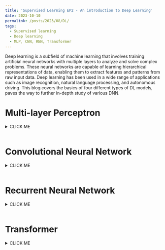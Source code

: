 ```yaml
---
title: 'Supervised Learning EP2 - An introduction to Deep Learning'
date: 2023-10-10
permalink: /posts/2023/08/DL/
tags:
  - Supervised learning
  - Deep learning
  - MLP, CNN, RNN, Transformer
---
```


Deep learning is a subfield of machine learning that involves training artificial neural networks with multiple layers to analyze and solve complex problems. These neural networks are capable of learning hierarchical representations of data, enabling them to extract features and patterns from raw input data. Deep learning has been used in a wide range of applications such as image recognition, natural language processing, and autonomous driving. This blog covers the basics of four different types of DL models, paves the way to further in-depth study of various DNN.

Multi-layer Perceptron
======
<details><summary>CLICK ME</summary>

Multi-Layer Perceptron (MLP) is a type of feedforward artificial neural network (ANN) that consists of multiple layers of interconnected neurons. The output of each neuron in a layer is then passed on to the next layer, and this process continues through all the layers in the architecture. MLPs have shown great success in many artificial intelligence applications, such as image recognition, natural language processing, and speech recognition.<br> Let's review the single layer perceptron first. The perceptron model does a weighted sum operation to an input instance $x$ and uses sign function (activation function) to generate final classification results. MLP expands perceptron by applying different activation functions and sets the output from current perceptron as the input to the next perceptron. Layers between input layer and output layer is called hidden layers, which contain non-linear activation functions.

<img src='/images/img/deep_learning/MLP.png' alt="SLP & MLP">

 
Several commonly used activation functions:
1. Sigmoid
$$
f(x)=\frac{1}{1+exp(-x)}\\
f^{\prime}(x)=\frac{exp(-x)}{(1+exp(-x))^2}=f(x)(1-f(x))
$$
2. Rectified linear unit (Relu)
$$
f(x)= \begin{cases}
x, x \geq 0\\[1ex]
0, x \lt 0
\end{cases}\\
f^{\prime}(x)=\begin{cases}
1, x \geq 0\\[1ex]
0, x \lt 0
\end{cases}
$$
3. Tanh
$$
f(x)=\frac{2}{1+exp(-2x)}-1\\
f^{\prime}(x)=\frac{4 exp(-2x)}{(1+exp(-2x))^2}=1-f(x)^2
$$

<img src='/images/img/deep_learning/activation.png' alt="Activation functions">

How to set the number of layers and number of neurons per layer? So far we have not found one model structure that fits all problems, we can find a suitable architecture for a specific task using neural architecture search (NAS). Modern deep neural networks usually have tens or hundreds of layers, although we have Universality Approximation Theorem: 2-layer net with linear output with some squashing non-linearity in hidden units can approximate any continuous function over compact domain to arbitrary accuracy (given enough hidden units!)


</details>
<br>

Convolutional Neural Network
======
<details><summary>CLICK ME</summary>

Convolutional neural networks (CNN) are simply neural networks that use convolution in place of general matrix multiplication in at least one of their layers. CNNs are known for their ability to extract features from images, and they can be trained to recognize patterns within them. You may heard of convolution in signal processing. For 2-D image signal, convolution operation can be written as:
$$
f(x,y)=(g*k)(x,y)=\sum_{m} \sum_{n} g(i-m,i-n) k(m,n)
$$
where $*$ is convolution operation, $g$ is 2-D image data and $k$ is convolution kernel. First rotate the convolution kernel 180 degrees clockwise, and then do element-wise dot production.
In fact, convolution in CNN is not the same convolution operation as mentioned above. It is actually a correlation operation, which directly perform element-wise dot production between kernel and image patches. <br>
In a CNN with multiple layers, neurons in a layer are only connected to a small region of the layer before it, which is so-called local connectivity. One kernel matrix or kernel map is shared between all the patches of an image, namely weight sharing, which allows to learn shift-invariant filter kernels (same feature would be recognized no matter it's location in an image, e.g. a cat will be detected no matter it's on the top left or in the middle of the image) and reduce the number of parameters. <br>Apart from convolutional layers, the design of CNNs involves operations such as pooling layers, non-linearity and fully connected layers. The convolutional layers are responsible for applying filters for feature extraction to the input image, while the pooling layers then reduce the size of the feature map produced by the convolutional layers, and expand the receptive field from local to global. Finally, the fully connected layers are used to  generate prediction result based on the features extracted by the CNN. Take Vgg16 as an example.<br>

<img src='/images/img/deep_learning/vgg16.png' alt="vgg16 architecture">

Given a three channel input image (RGB) with size 224 $\times$ 224, Vgg16 first resizes it to 225 $\times$ 225 by adding pixels to the input image (padding, usually fill in zero value pixels around the image), and perform convolution using 64 3 $\times$ 3 conv kernels or filters (obtain 64 feature maps,i.e. output 64 channels, with size 224 $\times$ 224) and Relu. Padding is to keep the size of feature map same as the input image, since the size will be smaller than 224 $\times$ 224 after convolution without padding. Perform the same convolution again, then shrink the feature map size to 112 $\times$ 112 by maxpooling, which picks the maximum of 2 $\times$ 2 square pixel patch as the output pixel value to halve the side length. Repeat conv+Relu+maxpool, followed by three fully connected layers and softmax (predict the probability of each class). Here's the configuration of vgg convnets.

<img src='/images/img/deep_learning/vgg_p.png' alt="vgg16 configuration">


Now let's calculate the number of parameters used in a convolution layer and a fully connected layer, to get a better understanding of how a CNN works. A 3  $\times$  3 conv kernel has 9 parameters. The first convolution layer uses 64 kernels with size 3 $\times$ 3 to process a 3-channel image, which has 3 $\times$ 3 $\times$ 3 $\times$ 64 parameters. We can regard it as a cube kernel with size 3 $\times$ 3 $\times$ 3, obtained by multiplying kernel size and input channels. **Parameter amount = (conv kernel size * the number of channels of the input feature map) * the number of conv kernels**. The feature map obtained by the last convolution of VGG-16 is 7 $\times$ 7 $\times$ 512, which is expanded into a one-dimensional vector 1 $\times$ 4096 by the first fully connected layer. How to do that? We actually employ 4096 cube kernels with size 7 $\times$ 7 $\times$ 512 to do convolution operation on the feature map. The number of parameters of the first FC layer is 7 $\times$ 7 $\times$ 512 $\times$ 4096, a huge number!<br>
Vgg chooses smaller conv kernel compared to the 7 $\times$ 7 kernel used in Alexnet, which reduce the amount of parameters. Resnet, a famous CNN afer Vgg, introduces a short-cut structure to effectively alleviate the deep network degradation. Batch normalization and regularization operations such as drop out and weight decay are usually used in a CNN, which deserves a new blog to introduce.

</details>
<br>

Recurrent Neural Network
======
<details><summary>CLICK ME</summary>

Recurrent Neural Networks (RNN) are designed to analyze sequence data, such as text or time series data. RNNs have shown great success in a wide range of natural language processing tasks, such as speech recognition, machine translation, and text generation. They are also used in many applications related to time series analysis, such as forecasting and trend prediction. A RNN could be represented in a succinct way:

<img src='/images/img/deep_learning/RNN.png' alt="RNN">


The hidden state $h_t$ is decided by $x_t$ and $h_{t-1}$ the hidden state at time $t-1$, $f_w$ injects non-linear weights into $x_t,h_{t-1}$. Classifier usually is a non-linear operation using softmax, assuming the output $y_t$ represents a probability:
$$
h_t=tanh(W_x x_t + W_h h_{t-1}) \\
y_t = softmax(W_y h_t)
$$
The unfolded graph provides an explicit description of which computations to perform:

<img src='/images/img/deep_learning/RNN(unfold).png' alt="RNN(unfold)">

RNNs are typically trained using backpropagation through time (BPTT), the unfolded network is treated as one big feed-forward network that accepts the whole time series as input. The weight updates are computed for each copy in the unfolded network, then summed or averaged and applied to the RNN weights. Here the loss function we use is cross entroy, and $y_{t_i}$ is the prediction of class $i, i=1,2,...,n$ (assume that we $n$ classes, the dimention of vector $y_t$ is $n \times 1$). 
$$
E(y,\hat y) = \sum_t E(y_t,\hat y_t) \\
E(y_t,\hat y_t) = - \sum_i \hat y_{t_i} log y_{t_i}\\
\frac{\partial e_3}{\partial W_y}=\frac{\partial e_3}{\partial y_3} \frac{\partial y_3}{\partial W_y}=(\hat y_3 -y_3) \otimes h_3
$$
$\otimes$ is outer product.
$$
\begin{aligned}
h_t&=tanh(W_x x_t + W_h h_{t-1})\\
\frac{\partial e_3}{\partial W_h} &= \frac{\partial e_3}{\partial y_3} \frac{\partial y_3}{\partial h_3}\frac{\partial h_3}{\partial W_h} \\&=\sum_{k=1}^3 \frac{\partial e_3}{\partial y_3} \frac{\partial y_3}{\partial h_3}\frac{\partial h_3}{\partial h_k}\frac{\partial h_k}{\partial W_h}
\end{aligned}
$$
The weights $W_h$ are shared and the partial derivative of $e_3$ with respect to $W_h$ is contributed by $h_1,h_2,h_3$. If input sequences are comprised of thousands of timesteps, then the same amount of derivatives required for a single update weight update. This can cause weights to vanish or explode, thus poor model performance.
BPTT can be computationally expensive as the number of timesteps increases, as a result, we use truncated BPTT instead:
1. Present a sequence of k1
timesteps of input and output pairs to the network.
2. Unroll the network then calculate and accumulate errors across k2
 timesteps.
3. Roll-up the network and update weights.
4. Repeat.

<img src='/images/img/deep_learning/BPTT.png' alt="BPTT">

Most frequently used RNNs such as LSTM and GRU are not displayed here.

</details>
<br>

Transformer
======
<details><summary>CLICK ME</summary>

In recent years, transformers has shown it power in natural language process. Applications like Google translate, ChatGPT are based on the transformer architecture, which uses self-attention mechanism to process sequencial data in parallel and catch long-range dependency. 

<img src='/images/img/deep_learning/transformer.png' alt="Transformer">

<br>
RNN has poor parallel capabilities and easily forgets long-distance information, but self-attention overcomes these shortcomings. The attention mechanism allows the model to focus on specific parts of the input sequence and produce a weighted representation of the entire sequence, which can then be used for classification or prediction Let's see what happens to the input text.
1. Each input word is turned into a vector using an embedding algorithm;
2. Create 3 vectors from each input embedding(X), i.e. query(Q), key(K), value(V) by multiplying three matrices learned during the training process.
$$
Q=XW^q,K=XW^k,V=XW^v
$$
3. Calculate a attention score for each word/embedding by scaled dot product of query and value matrix, and get the output value matrix of each word, which is then input to the next layer.
$$
Score(Q,K)=\frac{QK^T}{\sqrt{d_k}} \\
Output_v(Q,K,V)=softmax(Score(Q,K))V
$$

where Score(Q,K) is the attention score and Output_v(Q,K,V) is the output value of the attention layer, $d_k$ is the dimention of key vector. Specificly, the attention score of one word is calculated by sum all dot product between its query and all other key matrices, as displayed below (thanks to the author of this amazing gif):

<img src='/images/img/deep_learning/self-attention.gif' alt="Self-attention calculation process">

4. Each sub-layer (self-attention, ffnn) in each encoder has a residual connection around it, and is followed by layer-normalization step.
5. For the original transformer structure which is a encoder-decoder structure, the output of encoders is integrated into the decoder by encoder-decoder attention layer, decoder only structure (GPT) also works perfectly, which reveals the charm of self-attention mechanism.

To capture more information in the input text, or gives the attention layer multiple “representation subspaces”, multi-head attention is normally used instead of plain self attention. In essence, we train multiple small weight matrices and concatenate the results into a big matrix. The calculation method of each result is the same as the calculation method of single-head attention. Finally, the generated b is connected to generate the final result.
See the Img refered from: http://jalammar.github.io/illustrated-transformer/ . Another blog helps to understand the details of multi-head attention: https://hungsblog.de/en/technology/learnings/visual-explanation-of-multi-head-attention/

<img src='/images/img/deep_learning/Multi-Head-Attention.png' alt="Multi-Head Attention">

Masked Multi-head attention is to force the model to only see the sequence on its left and masks the sequence on its right, which prevent cheating while decoding. In practice, just add negative infinity to each value in the upper triangle part of attention score matrix (excluding diagonal), since softmax will naturally ignore small numbers.

The transformer architecture also showed comparable performance to CNN in computer vision tasks after vision transformer (ViT) came out. More details will be added here after further research results appear.


</details>

